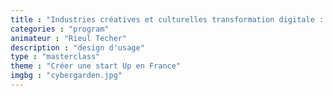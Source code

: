 ```yaml
---
title : "Industries créatives et culturelles transformation digitale : emerging technology vs conventionnal sector"
categories : "program"
animateur : "Rieul Techer"
description : "design d'usage"
type : "masterclass"
theme : "Créer une start Up en France"
imgbg : "cybergarden.jpg"
---
```

